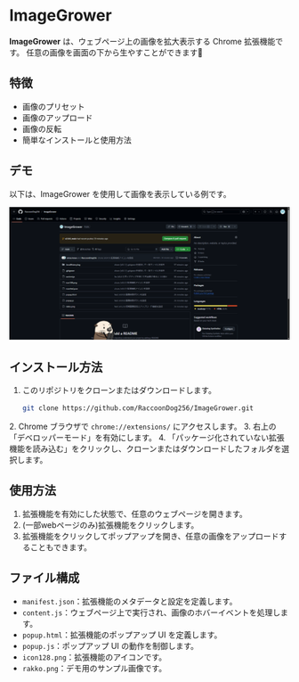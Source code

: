 # ImageGrower

**ImageGrower** は、ウェブページ上の画像を拡大表示する Chrome 拡張機能です。
任意の画像を画面の下から生やすことができます🌵

## 特徴

* 画像のプリセット
* 画像のアップロード
* 画像の反転
* 簡単なインストールと使用方法

## デモ

以下は、ImageGrower を使用して画像を表示している例です。

![ImageGrower スクリーンショット](./screenshots/demo.png)

## インストール方法

1. このリポジトリをクローンまたはダウンロードします。

   ```bash
   git clone https://github.com/RaccoonDog256/ImageGrower.git
   ```


2\. Chrome ブラウザで `chrome://extensions/` にアクセスします。
3\. 右上の「デベロッパーモード」を有効にします。
4\. 「パッケージ化されていない拡張機能を読み込む」をクリックし、クローンまたはダウンロードしたフォルダを選択します。

## 使用方法

1. 拡張機能を有効にした状態で、任意のウェブページを開きます。
2. (一部webページのみ)拡張機能をクリックします。
3. 拡張機能をクリックしてポップアップを開き、任意の画像をアップロードすることもできます。

## ファイル構成

* `manifest.json`：拡張機能のメタデータと設定を定義します。
* `content.js`：ウェブページ上で実行され、画像のホバーイベントを処理します。
* `popup.html`：拡張機能のポップアップ UI を定義します。
* `popup.js`：ポップアップ UI の動作を制御します。
* `icon128.png`：拡張機能のアイコンです。
* `rakko.png`：デモ用のサンプル画像です。
